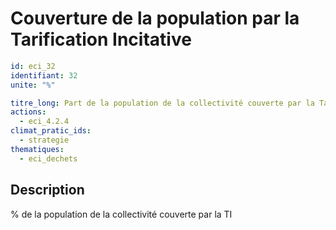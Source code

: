 # Couverture de la population par la Tarification Incitative
```yaml
id: eci_32
identifiant: 32
unite: "%"

titre_long: Part de la population de la collectivité couverte par la Tarification Incitative
actions:
  - eci_4.2.4
climat_pratic_ids:
  - strategie
thematiques:
  - eci_dechets 
```
## Description
% de la population de la collectivité couverte par la TI
